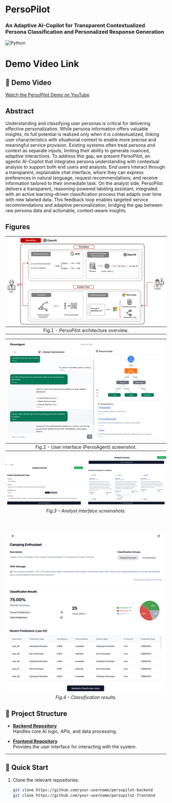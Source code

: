 # PersoPilot
### An Adaptive AI-Copilot for Transparent Contextualized Persona Classification and Personalized Response Generation 
![Python](https://img.shields.io/badge/Python-Compatible-green.svg)

# Demo Video Link

## 🎥 Demo Video
[Watch the PersoPilot Demo on YouTube](https://youtu.be/rEem4m0qIm8)



## Abstract
Understanding and classifying user personas is critical for delivering effective personalization. While persona information offers valuable insights, its full potential is realized only when it is contextualized, linking user characteristics with situational context to enable more precise and meaningful service provision. Existing systems often treat persona and context as separate inputs, limiting their ability to generate nuanced, adaptive interactions. To address this gap, we present PersoPilot, an agentic AI-Copilot that integrates persona understanding with contextual analysis to support both end users and analysts. End users interact through a transparent, explainable chat interface, where they can express preferences in natural language, request recommendations, and receive information tailored to their immediate task. On the analyst side, PersoPilot delivers a transparent, reasoning-powered labeling assistant, integrated with an active learning–driven classification process that adapts over time with new labeled data. This feedback loop enables targeted service recommendations and adaptive personalization, bridging the gap between raw persona data and actionable, context-aware insights.


## Figures

| ![First Image Description](documents/persopilot_overview.png) | 
|:----------------------------------------------------------:|
| Fig.1 - PersoPilot architecture overview.|


| ![User interface (PersoAgent) screenshot](documents/user_interface.png) | 
|:----------------------------------------------------------:|
| Fig.2 - User interface (PersoAgent) screenshot.|


<div align="center">

  <img src="documents/analyst_interface.png" alt="Analyst interface screenshots" width="600"><br/>
  <em>Fig.3 – Analyst interface screenshots.</em>

  <br/><br/>

  <img src="documents/analyst_screenshot.png" alt="Classification results" width="600"><br/>
  <em>Fig.4 – Classification results.</em>

</div>


## 📂 Project Structure

- **[Backend Repository](https://github.com/salehafzoon/persopilot-backend)**  
  Handles core AI logic, APIs, and data processing.

- **[Frontend Repository](https://github.com/salehafzoon/persopilot-frontend)**  
  Provides the user interface for interacting with the system.

---

## 🚀 Quick Start

1. Clone the relevant repositories:
   ```bash
   git clone https://github.com/your-username/persopilot-backend
   git clone https://github.com/your-username/persopilot-frontend


